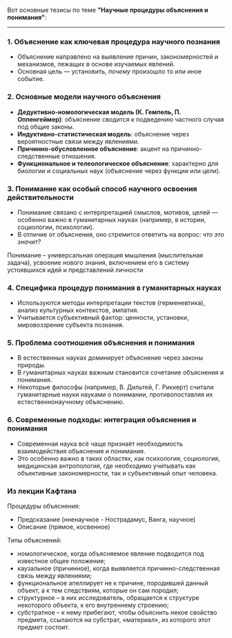  Вот основные тезисы по теме **"Научные процедуры объяснения и понимания"**:

---

### 1. **Объяснение как ключевая процедура научного познания**
- Объяснение направлено на выявление причин, закономерностей и механизмов, лежащих в основе изучаемых явлений.
- Основная цель — установить, *почему* произошло то или иное событие.

### 2. **Основные модели научного объяснения**
- **Дедуктивно-номологическая модель (К. Гемпель, П. Оппенгеймер)**: объяснение сводится к подведению частного случая под общие законы.
- **Индуктивно-статистическая модель**: объяснение через вероятностные связи между явлениями.
- **Причинно-обусловленное объяснение**: акцент на причинно-следственные отношения.
- **Функциональное и телеологическое объяснение**: характерно для биологии и социальных наук (объяснение через функции или цели).

### 3. **Понимание как особый способ научного освоения действительности**
- Понимание связано с интерпретацией смыслов, мотивов, целей — особенно важно в гуманитарных науках (например, в истории, социологии, психологии).
- В отличие от объяснения, оно стремится ответить на вопрос: *что это значит?*

Понимание – универсальная операция мышления (мыслительная задача), усвоение нового знания, включением его в систему устоявшихся идей и представлений личности


### 4. **Специфика процедур понимания в гуманитарных науках**
- Используются методы интерпретации текстов (герменевтика), анализ культурных контекстов, эмпатия.
- Учитывается субъективный фактор: ценности, установки, мировоззрение субъекта познания.

### 5. **Проблема соотношения объяснения и понимания**
- В естественных науках доминирует объяснение через законы природы.
- В гуманитарных науках важным становится сочетание объяснения и понимания.
- Некоторые философы (например, В. Дильтей, Г. Риккерт) считали гуманитарные науки науками о понимании, противопоставляя их естественнонаучному объяснению.

### 6. **Современные подходы: интеграция объяснения и понимания**
- Современная наука всё чаще признаёт необходимость взаимодействия объяснения и понимания.
- Это особенно важно в таких областях, как психология, социология, медицинская антропология, где необходимо учитывать как объективные закономерности, так и субъективный опыт человека.

### Из лекции Кафтана
Процедуры объяснения:
* Предсказание (нненаучное - Нострадамус, Ванга, научное)
* Описание (прямое, косвенное)

Типы объяснений:
* номологическое, когда объясняемое явление подводится под известное общее положение;
* каузальное (причинное), когда выявляется причинно-следственная связь между явлениями;
* функциональное апеллирует не к причине, породившей данный объект, а к тем следствиям, которые он сам породил;
* структурное – в них исследователь, обращается к структуре некоторого объекта, к его внутреннему строению;
* субстратное – к нему прибегают, чтобы объяснить некое свойство предмета, ссылаются на субстрат, «материал», из которого этот предмет состоит.